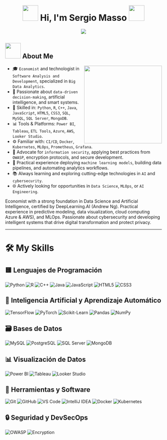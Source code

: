 <h1 align="center">
  <img src="https://github.com/7oSkaaa/7oSkaaa/blob/main/Images/about_me.gif?raw=true" width="50px">
  Hi, I'm Sergio Masso
  <img src="https://github.com/7oSkaaa/7oSkaaa/blob/main/Images/about_me.gif?raw=true" width="50px">
</h1>

<p align="center">
  <a href="https://github.com/DenverCoder1/readme-typing-svg">
    <img src="https://readme-typing-svg.herokuapp.com?font=Time+New+Roman&color=00FF00&size=25&center=true&vCenter=true&width=600&height=100&lines=Software+Engineering+Student;Economist+and+Data+Specialist;Machine+Learning+Practitioner;Data+Scientist;Data+Analyst;AI+and+Cybersecurity+Enthusiast">
  </a>
</p>

## <picture><img src="https://media.giphy.com/media/hvRJCLFzcasrR4ia7z/giphy.gif" width="50px"></picture> About Me

<picture>
  <img align="right" src="https://github.com/7oSkaaa/7oSkaaa/blob/main/Images/Right_Side.gif?raw=true" width="250px">
</picture>

- 🎓 `Economist` and technologist in `Software Analysis and Development`, specialized in `Big Data Analytics`.
- 🧠 Passionate about `data-driven decision-making`, artificial intelligence, and smart systems.
- 🧰 Skilled in: `Python`, `R`, `C++`, `Java`, `JavaScript`, `HTML5`, `CSS3`, `SQL`, `MySQL`, `SQL Server`, `MongoDB`.
- 📊 Tools & Platforms: `Power BI`, `Tableau`, `ETL Tools`, `Azure`, `AWS`, `Looker Studio`.
- ⚙️ Familiar with: `CI/CD`, `Docker`, `Kubernetes`, `MLOps`, `Prometheus`, `Grafana`.
- 🔐 Advocate for `information security`, applying best practices from `OWASP`, encryption protocols, and secure development.
- 🤖 Practical experience deploying `machine learning models`, building data pipelines, and automating analytics workflows.
- 📚 Always learning and exploring cutting-edge technologies in `AI` and `cybersecurity`.
- 🌐 Actively looking for opportunities in `Data Science`, `MLOps`, or `AI Engineering`.

<p>
  Economist with a strong foundation in Data Science and Artificial Intelligence, certified by DeepLearning.AI (Andrew Ng). Practical experience in predictive modeling, data visualization, cloud computing Azure & AWS), and MLOps. Passionate about cybersecurity and developing intelligent systems that drive digital transformation and protect privacy.
</p>

---
  <h1>🛠️ My Skills</h1>

  <!-- Lenguajes de Programación -->
  <div class="section">
    <h2>🟨 Lenguajes de Programación</h2>
    <div class="badges">
      <img src="https://img.shields.io/badge/Python-3776AB?style=for-the-badge&logo=python&logoColor=white" alt="Python">
      <img src="https://img.shields.io/badge/R-276DC3?style=for-the-badge&logo=r&logoColor=white" alt="R">
      <img src="https://img.shields.io/badge/C++-00599C?style=for-the-badge&logo=c%2B%2B&logoColor=white" alt="C++">
      <img src="https://img.shields.io/badge/Java-007396?style=for-the-badge&logo=java&logoColor=white" alt="Java">
      <img src="https://img.shields.io/badge/JavaScript-F7DF1E?style=for-the-badge&logo=javascript&logoColor=black" alt="JavaScript">
      <img src="https://img.shields.io/badge/HTML5-E34F26?style=for-the-badge&logo=html5&logoColor=white" alt="HTML5">
      <img src="https://img.shields.io/badge/CSS3-1572B6?style=for-the-badge&logo=css3&logoColor=white" alt="CSS3">
    </div>
  </div>

  <!-- Inteligencia Artificial -->
  <div class="section">
    <h2>🧠 Inteligencia Artificial y Aprendizaje Automático</h2>
    <div class="badges">
      <img src="https://img.shields.io/badge/TensorFlow-FF6F00?style=for-the-badge&logo=tensorflow&logoColor=white" alt="TensorFlow">
      <img src="https://img.shields.io/badge/PyTorch-EE4C2C?style=for-the-badge&logo=pytorch&logoColor=white" alt="PyTorch">
      <img src="https://img.shields.io/badge/Scikit--Learn-F7931E?style=for-the-badge&logo=scikit-learn&logoColor=white" alt="Scikit-Learn">
      <img src="https://img.shields.io/badge/Pandas-150458?style=for-the-badge&logo=pandas&logoColor=white" alt="Pandas">
      <img src="https://img.shields.io/badge/NumPy-013243?style=for-the-badge&logo=numpy&logoColor=white" alt="NumPy">
    </div>
  </div>

  <!-- Bases de Datos -->
  <div class="section">
    <h2>🗃️ Bases de Datos</h2>
    <div class="badges">
      <img src="https://img.shields.io/badge/MySQL-005C84?style=for-the-badge&logo=mysql&logoColor=white" alt="MySQL">
      <img src="https://img.shields.io/badge/PostgreSQL-336791?style=for-the-badge&logo=postgresql&logoColor=white" alt="PostgreSQL">
      <img src="https://img.shields.io/badge/SQL%20Server-CC2927?style=for-the-badge&logo=microsoft-sql-server&logoColor=white" alt="SQL Server">
      <img src="https://img.shields.io/badge/MongoDB-47A248?style=for-the-badge&logo=mongodb&logoColor=white" alt="MongoDB">
    </div>
  </div>

  <!-- Visualización de Datos -->
  <div class="section">
    <h2>📊 Visualización de Datos</h2>
    <div class="badges">
      <img src="https://img.shields.io/badge/Power%20BI-F2C811?style=for-the-badge&logo=powerbi&logoColor=black" alt="Power BI">
      <img src="https://img.shields.io/badge/Tableau-E97627?style=for-the-badge&logo=tableau&logoColor=white" alt="Tableau">
      <img src="https://img.shields.io/badge/Looker%20Studio-4285F4?style=for-the-badge&logo=googleanalytics&logoColor=white" alt="Looker Studio">
    </div>
  </div>

  <!-- Herramientas y Software -->
  <div class="section">
    <h2>🧰 Herramientas y Software</h2>
    <div class="badges">
      <img src="https://img.shields.io/badge/Git-F05032?style=for-the-badge&logo=git&logoColor=white" alt="Git">
      <img src="https://img.shields.io/badge/GitHub-181717?style=for-the-badge&logo=github&logoColor=white" alt="GitHub">
      <img src="https://img.shields.io/badge/VS%20Code-007ACC?style=for-the-badge&logo=visual-studio-code&logoColor=white" alt="VS Code">
      <img src="https://img.shields.io/badge/IntelliJ%20IDEA-000000?style=for-the-badge&logo=intellij-idea&logoColor=white" alt="IntelliJ IDEA">
      <img src="https://img.shields.io/badge/Docker-2496ED?style=for-the-badge&logo=docker&logoColor=white" alt="Docker">
      <img src="https://img.shields.io/badge/Kubernetes-326CE5?style=for-the-badge&logo=kubernetes&logoColor=white" alt="Kubernetes">
    </div>
  </div>

  <!-- Seguridad -->
  <div class="section">
    <h2>🔒 Seguridad y DevSecOps</h2>
    <div class="badges">
      <img src="https://img.shields.io/badge/OWASP-000000?style=for-the-badge&logo=owasp&logoColor=white" alt="OWASP">
      <img src="https://img.shields.io/badge/Encryption-AEAD?style=for-the-badge&logo=lock&logoColor=white" alt="Encryption">
    </div>
  </div>

</body>
</html>

